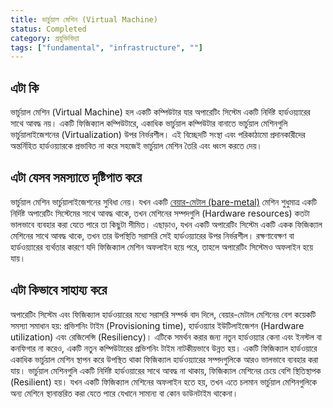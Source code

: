 ```yaml
---
title: ভার্চুয়াল মেশিন (Virtual Machine)
status: Completed
category: প্রযুক্তিবিদ্যা
tags: ["fundamental", "infrastructure", ""]
---
```


## এটা কি

ভার্চুয়াল মেশিন (Virtual Machine) হল একটি কম্পিউটার যার অপারেটিং সিস্টেম একটি নির্দিষ্ট হার্ডওয়্যারের সাথে আবদ্ধ নয়। একটি ফিজিক্যাল কম্পিউটারে, একাধিক ভার্চুয়াল কম্পিউটার বানাতে ভার্চুয়াল মেশিনগুলি ভার্চুয়ালাইজেশনের (Virtualization) উপর নির্ভরশীল। এই বিচ্ছেদটি সংস্থা এবং পরিকাঠামো প্রদানকারীদের অন্তর্নিহিত হার্ডওয়্যারকে প্রভাবিত না করে সহজেই ভার্চুয়াল মেশিন তৈরি এবং ধ্বংস করতে দেয়।

## এটা যেসব সমস্যাতে দৃষ্টিপাত করে

ভার্চুয়াল মেশিন ভার্চুয়ালাইজেশনের সুবিধা নেয়। যখন একটি [বেয়ার-মেটাল (bare-metal)](/bn/bare-metal-machine/) মেশিন শুধুমাত্র একটি নির্দিষ্ট অপারেটিং সিস্টেমের সাথে আবদ্ধ থাকে, তখন মেশিনের সম্পদগুলি (Hardware resources) কতটা ভালভাবে ব্যবহার করা যেতে পারে তা কিছুটা সীমিত। এছাড়াও, যখন একটি অপারেটিং সিস্টেম একটি একক ফিজিক্যাল মেশিনের সাথে আবদ্ধ থাকে, তখন তার উপস্থিতি সরাসরি সেই হার্ডওয়্যারের উপর নির্ভরশীল। রক্ষণাবেক্ষণ বা হার্ডওয়্যারের ব্যর্থতার কারণে যদি ফিজিক্যাল মেশিন অফলাইন হয়ে পরে, তাহলে অপারেটিং সিস্টেমও অফলাইন হয়ে যায়।

## এটা কিভাবে সাহায্য করে

অপারেটিং সিস্টেম এবং ফিজিক্যাল হার্ডওয়ারের মধ্যে সরাসরি সম্পর্ক বাদ দিলে, বেয়ার-মেটাল মেশিনের বেশ কয়েকটি সমস্যা সমাধান হয়: প্রভিশনিং টাইম (Provisioning time), হার্ডওয়্যার ইউটিলাইজেশন (Hardware utilization) এবং রেজিলেন্সি (Resiliency)। এটিকে সমর্থন করার জন্য নতুন হার্ডওয়্যার কেনা এবং ইনস্টল বা কনফিগার না করেও, একটি নতুন কম্পিউটারের প্রভিশনিং টাইম নাটকীয়ভাবে উন্নত হয়। একটি ফিজিক্যাল হার্ডওয়ারে একাধিক ভার্চুয়াল মেশিন স্থাপন করে উপস্থিত থাকা ফিজিক্যাল হার্ডওয়্যারের সম্পদগুলিকে আরও ভালভাবে ব্যবহার করা যায়। ভার্চুয়াল মেশিনগুলি একটি নির্দিষ্ট হার্ডওয়ারের সাথে আবদ্ধ না থাকায়, ফিজিক্যাল মেশিনের চেয়ে বেশি স্থিতিস্থাপক (Resilient) হয়। যখন একটি ফিজিক্যাল মেশিনের অফলাইন হতে হয়, তখন এতে চলমান ভার্চুয়াল মেশিনগুলিকে অন্য মেশিনে স্থানান্তরিত করা যেতে পারে যেখানে সামান্য বা কোন ডাউনটাইম থাকেনা।
